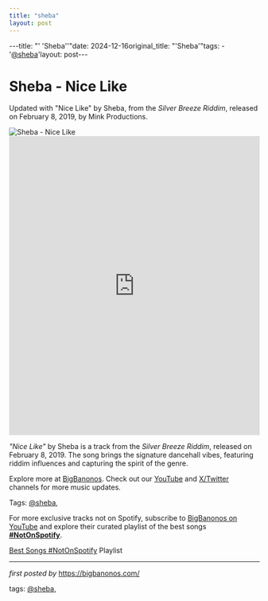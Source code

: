 ```yaml
---
title: "sheba"
layout: post
---
```

---title: "' 'Sheba''"date: 2024-12-16original_title: "'Sheba'"tags:  - '[@sheba](/tags/sheba/)'layout: post---<!-- Title of the Post --><h1 >Sheba - Nice Like</h1> <!-- Introductory Text --><p >Updated with "Nice Like" by Sheba, from the *Silver Breeze Riddim*, released on February 8, 2019, by Mink Productions.</p> <!-- Featured Image --><div > <img src="https://www.dancehallmag.com/assets/2024/08/Kartel-x-Sheba-x-Notnice-1-900x569.png" alt="Sheba - Nice Like" /></div> <!-- YouTube Video Embed --><div > <iframe width="100%" height="601" src="https://www.youtube.com/embed/3awFLaA4Nt4" title="Gaza Sheba - Nice Like (Official Audio)" frameborder="0" allow="accelerometer; autoplay; clipboard-write; encrypted-media; gyroscope; picture-in-picture; web-share" referrerpolicy="strict-origin-when-cross-origin" allowfullscreen></iframe></div> <!-- Song Information --><div > <p><em>"Nice Like"</em> by Sheba is a track from the *Silver Breeze Riddim*, released on February 8, 2019. The song brings the signature dancehall vibes, featuring riddim influences and capturing the spirit of the genre.</p></div> <!-- Footer Links --><div > <p>Explore more at <a href="https://bigbanonos.com/" target="_blank">BigBanonos</a>. Check out our <a href="https://www.youtube.com/[@BigBanonos](/tags/BigBanonos/)" target="_blank">YouTube</a> and <a href="https://x.com/bigbanonos" target="_blank">X/Twitter</a> channels for more music updates.</p></div> <!-- Tags --><p >Tags: [@sheba](/tags/sheba/),</p><!--Subscribe and Playlist Links--><div>    <p>For more exclusive tracks not on Spotify, subscribe to <a href="https://www.youtube.com/[@BigBanonos](/tags/BigBanonos/)" target="_blank">BigBanonos on YouTube</a> and explore their curated playlist of the best songs <strong>[#NotOnSpotify](/tags/NotOnSpotify/)</strong>.</p>    <p><a href="https://www.youtube.com/playlist?list=PLtuNtuTatqI0kFahUCbtbfenC_ET5O_tr" target="_blank">Best Songs [#NotOnSpotify](/tags/NotOnSpotify/) Playlist<br /></a></p></div><hr /><p><em>first posted by</em> <a href="https://bigbanonos.com/" rel="noopener" target="_new">https://bigbanonos.com/</a></p><p>tags: [@sheba](/tags/sheba/),</p>